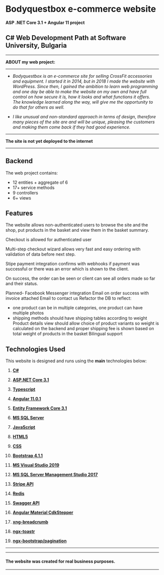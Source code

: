 # Bodyquestbox e-commerce website

  **ASP .NET Core 3.1 + Angular 11 project** 

 ## C# Web Development Path at Software University, Bulgaria
------------

 **ABOUT my web project:**

------------
- *Bodyquestbox is an e-commerce site for selling CrossFit accessories and equipment. I started it in 2014, but in 2018 I made the website with WordPress. Since then, I gained the ambition to learn web programming and one day be able to make the website on my own and have full control on how secure it is, how it looks and what functions it offers. The knowledge learned along the way, will give me the opportunity to do that for others as well.*

- *I like unusual and non-standard approach in terms of design, therefore many pieces of the site are and will be unique, pleasing the customers and making them come back if they had good experience.*

------------
**The site is not yet deployed to the internet**

------------

## **Backend**
The web project contains:
* 12 entities + aggregate of 6
* 17+ service methods
* 9 controllers
* 6+ views

## **Features**

The website allows non-authenticated users to browse the site and the shop, put products in the basket and view them in the basket summary.

Checkout is allowed for authenticated user

Multi-step checkout wizard allows very fast and easy ordering with validation of data before next step.

Stipe payment integration confirms with webhooks if payment was successful or there was an error which is shown to the client.

On success, the order can be seen or client can see all orders made so far and their status.

Planned-
Facebook Messenger integration
Email on order success with invoice attached
Email to contact us
Refactor the DB to reflect:
* one product can be in multiple categories, one product can have multiple photos
* shipping methods should have shipping tables according to weight
Product details view should allow choice of product variants so weight is calculated on the backend and proper shipping fee is shown based on total weight of products in the basket
Bilingual support

## **Technologies Used**

This website is designed and runs using the **main** technologies below:

   1) **[C#](https://en.wikipedia.org/wiki/C_Sharp_(programming_language))**
   2) **[ASP.NET Core 3.1](https://en.wikipedia.org/wiki/ASP.NET_Core)**
   3) **[Typescript](https://en.wikipedia.org/wiki/TypeScript)**
   4) **[Angular 11.0.1](https://angular.io/)**
   5) **[Entity Framework Core 3.1](https://en.wikipedia.org/wiki/Entity_Framework?wprov=srpw1_0)**
   6) **[MS SQL Server](https://en.wikipedia.org/wiki/Microsoft_SQL_Server)**
   7) **[JavaScript](https://en.wikipedia.org/wiki/JavaScript)**
   8) **[HTML5](https://en.wikipedia.org/wiki/HTML)**
   9)  **[CSS](https://www.w3schools.com/css/css_intro.asp)**
   10) **[Bootstrap 4.1.1](https://getbootstrap.com/docs/4.0/getting-started/introduction/)**
   11) **[MS Visual Studio 2019](https://code.visualstudio.com/)**
   12) **[MS SQL Server Management Studio 2017](https://docs.microsoft.com/en-us/sql/ssms/download-sql-server-management-studio-ssms?view=sql-server-ver15)**

   13) **[Stripe API](https://stripe.com/docs/api)**
   14) **[Redis](https://redis.io/)**
   15) **[Swagger API](https://swagger.io/)**
   
   16) **[Angular Material CdkStepper](https://material.angular.io/cdk/stepper/overview)**
   17) **[xng-breadcrumb](https://www.npmjs.com/package/xng-breadcrumb)**
   18) **[ngx-toastr](https://www.npmjs.com/package/ngx-toastr)**
   19) **[ngx-bootstrap/pagination](https://www.npmjs.com/package/ngx-toastr)**


------------
------------

#### The website was created for real business purposes.

------------

